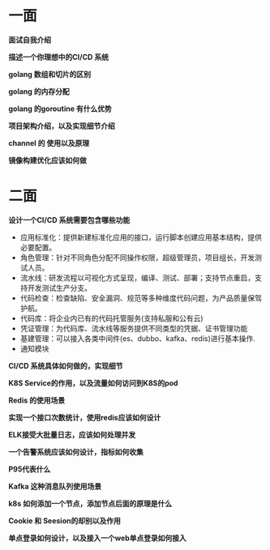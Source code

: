 
# 一面

**面试自我介绍**

**描述一个你理想中的CI/CD 系统**

**golang 数组和切片的区别**

**golang 的内存分配**

**golang 的goroutine 有什么优势**

**项目架构介绍，以及实现细节介绍**

**channel 的 使用以及原理**

**镜像构建优化应该如何做**


# 二面

**设计一个CI/CD 系统需要包含哪些功能**

- 应用标准化：提供新建标准化应用的接口，运行脚本创建应用基本结构，提供必要配置。
- 角色管理：针对不同角色分配不同操作权限，超级管理员，项目组长，开发测试人员。
- 流水线：研发流程以可视化方式呈现，编译、测试、部署；支持节点重启，支持开发测试生产分支。
- 代码检查：检查缺陷、安全漏洞、规范等多种维度代码问题，为产品质量保驾护航。
- 代码库：将企业内已有的代码托管服务(支持私服和公有云)
- 凭证管理：为代码库、流水线等服务提供不同类型的凭据、证书管理功能
- 基建管理：可以接入各类中间件(es、dubbo、kafka、redis)进行基本操作.
- 通知模块

**CI/CD 系统具体如何做的，实现细节**

**K8S Service的作用，以及流量如何访问到K8S的pod**

**Redis 的使用场景**

**实现一个接口次数统计，使用redis应该如何设计**

**ELK接受大批量日志，应该如何处理并发**

**一个告警系统应该如何设计，指标如何收集**

**P95代表什么**

**Kafka 这种消息队列使用场景**

**k8s 如何添加一个节点，添加节点后面的原理是什么**

**Cookie 和 Seesion的却别以及作用**

**单点登录如何设计，以及接入一个web单点登录如何接入**
